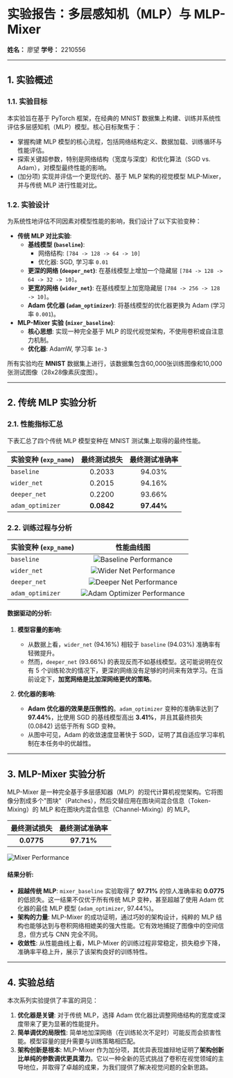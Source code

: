 # 实验报告：多层感知机（MLP）与 MLP-Mixer

**姓名：** 廖望
**学号：** 2210556

---

## 1. 实验概述

### 1.1. 实验目标

本实验旨在基于 PyTorch 框架，在经典的 MNIST 数据集上构建、训练并系统性评估多层感知机（MLP）模型。核心目标聚焦于：

- 掌握构建 MLP 模型的核心流程，包括网络结构定义、数据加载、训练循环与性能评估。
- 探索关键超参数，特别是网络结构（宽度与深度）和优化算法（SGD vs. Adam），对模型最终性能的影响。
- (加分项) 实现并评估一个更现代的、基于 MLP 架构的视觉模型 MLP-Mixer，并与传统 MLP 进行性能对比。

### 1.2. 实验设计

为系统性地评估不同因素对模型性能的影响，我们设计了以下实验变种：

- **传统 MLP 对比实验**:
    - **基线模型 (`baseline`)**:
        - 网络结构: `[784 -> 128 -> 64 -> 10]`
        - 优化器: SGD, 学习率 `0.01`
    - **更深的网络 (`deeper_net`)**: 在基线模型上增加一个隐藏层 `[784 -> 128 -> 64 -> 32 -> 10]`。
    - **更宽的网络 (`wider_net`)**: 在基线模型上加宽隐藏层 `[784 -> 256 -> 128 -> 10]`。
    - **Adam 优化器 (`adam_optimizer`)**: 将基线模型的优化器更换为 Adam (学习率 `0.001`)。
- **MLP-Mixer 实验 (`mixer_baseline`)**:
    - **核心思想**: 实现一种完全基于 MLP 的现代视觉架构，不使用卷积或自注意力机制。
    - **优化器**: AdamW, 学习率 `1e-3`

所有实验均在 **MNIST** 数据集上进行，该数据集包含60,000张训练图像和10,000张测试图像（28x28像素灰度图）。

---

## 2. 传统 MLP 实验分析

### 2.1. 性能指标汇总

下表汇总了四个传统 MLP 模型变种在 MNIST 测试集上取得的最终性能。

| 实验变种 (`exp_name`) | 最终测试损失 | 最终测试准确率 |
| :--- | :---: | :---: |
| `baseline` | 0.2033 | 94.03% |
| `wider_net` | 0.2015 | 94.16% |
| `deeper_net` | 0.2200 | 93.66% |
| `adam_optimizer` | **0.0842** | **97.44%** |

### 2.2. 训练过程与分析

| 实验变种 (`exp_name`) | 性能曲线图 |
| :--- | :---: |
| `baseline` | ![Baseline Performance](../fig/mlp/baseline/mlp_performance_baseline.png) |
| `wider_net` | ![Wider Net Performance](../fig/mlp/wider_net/mlp_performance_wider_net.png) |
| `deeper_net` | ![Deeper Net Performance](../fig/mlp/deeper_net/mlp_performance_deeper_net.png) |
| `adam_optimizer` | ![Adam Optimizer Performance](../fig/mlp/adam_optimizer/mlp_performance_adam_optimizer.png) |

#### **数据驱动的分析:**

1.  **模型容量的影响**:
    - 从数据上看，`wider_net` (94.16%) 相较于 `baseline` (94.03%) 准确率有轻微提升。
    - 然而，`deeper_net` (93.66%) 的表现反而不如基线模型。这可能说明在仅有 5 个训练轮次的情况下，更深的网络没有足够的时间来有效学习。在当前设定下，**加宽网络是比加深网络更优的策略**。

2.  **优化器的影响**:
    - **Adam 优化器的效果是压倒性的**。`adam_optimizer` 变种的准确率达到了 **97.44%**，比使用 SGD 的基线模型高出 **3.41%**，并且其最终损失 (0.0842) 远低于所有 SGD 变种。
    - 从图中可见，Adam 的收敛速度显著快于 SGD，证明了其自适应学习率机制在本任务中的优越性。

---

## 3. MLP-Mixer 实验分析

MLP-Mixer 是一种完全基于多层感知器（MLP）的现代计算机视觉架构。它将图像分割成多个"图块"（Patches），然后交替应用在图块间混合信息（Token-Mixing）的 MLP 和在图块内混合信息（Channel-Mixing）的 MLP。

| 最终测试损失 | 最终测试准确率 |
| :---: | :---: |
| **0.0775** | **97.71%** |

![Mixer Performance](../fig/mlp/mixer_baseline/performance_mixer_baseline.png)

#### **结果分析:**

- **超越传统 MLP**: `mixer_baseline` 实验取得了 **97.71%** 的惊人准确率和 **0.0775** 的低损失。这一结果不仅优于所有传统 MLP 变种，甚至超越了使用 Adam 优化器的最佳 MLP 模型 (`adam_optimizer`, 97.44%)。
- **架构的力量**: MLP-Mixer 的成功证明，通过巧妙的架构设计，纯粹的 MLP 结构也能够达到与卷积网络相媲美的强大性能。它有效地捕捉了图像中的空间信息，但方式与 CNN 完全不同。
- **收敛性**: 从性能曲线上看，MLP-Mixer 的训练过程非常稳定，损失稳步下降，准确率平稳上升，展示了该架构良好的训练特性。

---

## 4. 实验总结

本次系列实验提供了丰富的洞见：

1.  **优化器是关键**: 对于传统 MLP，选择 Adam 优化器比调整网络结构的宽度或深度带来了更为显著的性能提升。
2.  **简单调优的局限性**: 简单地加深网络（在训练轮次不足时）可能反而会损害性能。模型容量的提升需要与训练策略相匹配。
3.  **架构创新是根本**: MLP-Mixer 作为加分项，其优异表现雄辩地证明了**架构创新比单纯的参数调优更具潜力**。它以一种全新的范式挑战了卷积在视觉领域的主导地位，并取得了卓越的成果，为我们提供了解决视觉问题的全新思路。
